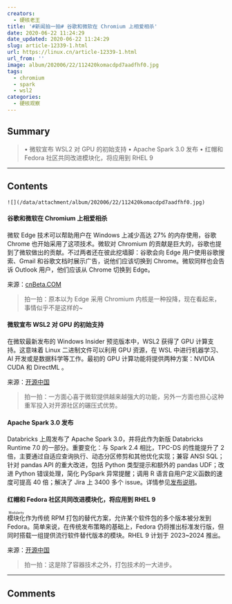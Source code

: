 ```yaml
---
creators:
  - 硬核老王
title: '#新闻拍一拍# 谷歌和微软在 Chromium 上相爱相杀'
date: 2020-06-22 11:24:29
date_updated: 2020-06-22 11:24:29
slug: article-12339-1.html
url: https://linux.cn/article-12339-1.html
url_from: ''
image: album/202006/22/112420komacdpd7aadfhf0.jpg
tags:
  - chromium
  - spark
  - wsl2
categories:
  - 硬核观察
---
```


## Summary

> • 微软宣布 WSL2 对 GPU 的初始支持 • Apache Spark 3.0 发布 • 红帽和 Fedora 社区共同改进模块化，将应用到 RHEL 9

***

<!-- more -->

## Contents

`![](/data/attachment/album/202006/22/112420komacdpd7aadfhf0.jpg)`

#### 谷歌和微软在 Chromium 上相爱相杀

微软 Edge 技术可以帮助用户在 Windows 上减少高达 27% 的内存使用，谷歌 Chrome 也开始采用了这项技术。微软对 Chromium 的贡献是巨大的，谷歌也提到了微软做出的贡献。不过两者还在彼此挖墙脚：谷歌会向 Edge 用户使用谷歌搜索、Gmail 和谷歌文档时展示广告，说他们应该切换到 Chrome。微软同样也会告诉 Outlook 用户，他们应该从 Chrome 切换到 Edge。

来源：[cnBeta.COM](https://www.cnbeta.com/articles/tech/993715.htm)

> 
> 拍一拍：原本以为 Edge 采用 Chromium 内核是一种投降，现在看起来，事情似乎不是这样的~
> 
> 
> 

#### 微软宣布 WSL2 对 GPU 的初始支持

在微软最新发布的 Windows Insider 预览版本中，WSL2 获得了 GPU 计算支持。这意味着 Linux 二进制文件可以利用 GPU 资源，在 WSL 中进行机器学习、AI 开发或是数据科学等工作。最初的 GPU 计算功能将提供两种方案：NVIDIA CUDA 和 DirectML 。

来源：[开源中国](https://www.oschina.net/news/116588/gpu-compute-wsl2)

> 
> 拍一拍：一方面心喜于微软提供越来越强大的功能，另外一方面也担心这种重军投入对开源社区的碾压式优势。 
> 
> 
> 

#### Apache Spark 3.0 发布

Databricks 上周发布了 Apache Spark 3.0，并将此作为新版 Databricks Runtime 7.0 的一部分。重要变化：与 Spark 2.4 相比，TPC-DS 的性能提升了 2 倍，主要通过自适应查询执行、动态分区修剪和其他优化实现；兼容 ANSI SQL；针对 pandas API 的重大改进，包括 Python 类型提示和额外的 pandas UDF；改进 Python 错误处理，简化 PySpark 异常提醒；调用 R 语言自用户定义函数的速度可提高 40 倍；解决了 Jira 上 3400 多个 issue。详情参见[发布说明](https://spark.apache.org/releases/spark-release-3-0-0.html)。

#### 红帽和 Fedora 社区共同改进模块化，将应用到 RHEL 9

<ruby> 模块化 <rt>  Modularity </rt></ruby>作为传统 RPM 打包的替代方案，允许某个软件包的多个版本被分发到 Fedora。简单来说，在传统发布策略的基础上，Fedora 仍将推出标准发行版，但同时搭载一组提供流行软件替代版本的模块。RHEL 9 计划于 2023~2024 推出。

来源：[开源中国](https://www.cnbeta.com/articles/tech/993693.htm)

> 
> 拍一拍：这是除了容器技术之外，打包技术的一大进步。
> 
> 
>

***

## Comments

